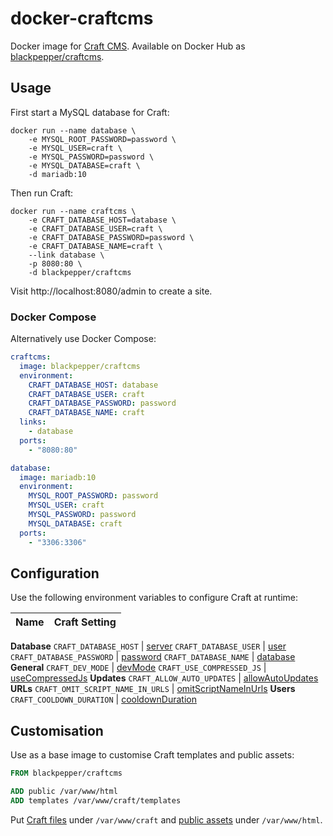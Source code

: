 # docker-craftcms

Docker image for [Craft CMS](https://craftcms.com/). Available on Docker Hub as [blackpepper/craftcms](https://hub.docker.com/r/blackpepper/craftcms/).

## Usage

First start a MySQL database for Craft:

```Shell
docker run --name database \
	-e MYSQL_ROOT_PASSWORD=password \
	-e MYSQL_USER=craft \
	-e MYSQL_PASSWORD=password \
	-e MYSQL_DATABASE=craft \
	-d mariadb:10
```

Then run Craft:

```Shell
docker run --name craftcms \
	-e CRAFT_DATABASE_HOST=database \
	-e CRAFT_DATABASE_USER=craft \
	-e CRAFT_DATABASE_PASSWORD=password \
	-e CRAFT_DATABASE_NAME=craft \
	--link database \
	-p 8080:80 \
	-d blackpepper/craftcms
```

Visit http://localhost:8080/admin to create a site.

### Docker Compose

Alternatively use Docker Compose:

```YAML
craftcms:
  image: blackpepper/craftcms
  environment:
    CRAFT_DATABASE_HOST: database
    CRAFT_DATABASE_USER: craft
    CRAFT_DATABASE_PASSWORD: password
    CRAFT_DATABASE_NAME: craft
  links:
    - database
  ports:
    - "8080:80"

database:
  image: mariadb:10
  environment:
    MYSQL_ROOT_PASSWORD: password
    MYSQL_USER: craft
    MYSQL_PASSWORD: password
    MYSQL_DATABASE: craft
  ports:
    - "3306:3306"
```

## Configuration

Use the following environment variables to configure Craft at runtime:

Name | Craft Setting
-----|--------------
**Database**
`CRAFT_DATABASE_HOST` | [server](https://craftcms.com/docs/installing#step-4-tell-craft-how-to-connect-to-your-database)
`CRAFT_DATABASE_USER` | [user](https://craftcms.com/docs/installing#step-4-tell-craft-how-to-connect-to-your-database)
`CRAFT_DATABASE_PASSWORD` | [password](https://craftcms.com/docs/installing#step-4-tell-craft-how-to-connect-to-your-database)
`CRAFT_DATABASE_NAME` | [database](https://craftcms.com/docs/installing#step-4-tell-craft-how-to-connect-to-your-database)
**General**
`CRAFT_DEV_MODE` | [devMode](https://craftcms.com/docs/config-settings#devMode)
`CRAFT_USE_COMPRESSED_JS` | [useCompressedJs](https://craftcms.com/docs/config-settings#useCompressedJs)
**Updates**
`CRAFT_ALLOW_AUTO_UPDATES` | [allowAutoUpdates](https://craftcms.com/docs/config-settings#allowAutoUpdates)
**URLs**
`CRAFT_OMIT_SCRIPT_NAME_IN_URLS` | [omitScriptNameInUrls](https://craftcms.com/docs/config-settings#omitScriptNameInUrls)
**Users**
`CRAFT_COOLDOWN_DURATION` | [cooldownDuration](https://craftcms.com/docs/config-settings#cooldownDuration)

## Customisation

Use as a base image to customise Craft templates and public assets:

```Dockerfile
FROM blackpepper/craftcms

ADD public /var/www/html
ADD templates /var/www/craft/templates
```

Put [Craft files](https://craftcms.com/docs/folder-structure) under `/var/www/craft` and
[public assets](https://craftcms.com/docs/installing#step-1-upload-the-files) under `/var/www/html`.
